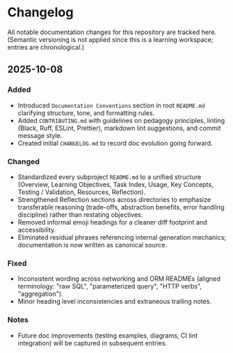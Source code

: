 # Changelog

All notable documentation changes for this repository are tracked here. (Semantic versioning is not applied since this is a learning workspace; entries are chronological.)

## 2025-10-08

### Added

- Introduced `Documentation Conventions` section in root `README.md` clarifying structure, tone, and formatting rules.
- Added `CONTRIBUTING.md` with guidelines on pedagogy principles, linting (Black, Ruff, ESLint, Prettier), markdown lint suggestions, and commit message style.
- Created initial `CHANGELOG.md` to record doc evolution going forward.

### Changed

- Standardized every subproject `README.md` to a unified structure (Overview, Learning Objectives, Task Index, Usage, Key Concepts, Testing / Validation, Resources, Reflection).
- Strengthened Reflection sections across directories to emphasize transferable reasoning (trade-offs, abstraction benefits, error handling discipline) rather than restating objectives.
- Removed informal emoji headings for a cleaner diff footprint and accessibility.
- Eliminated residual phrases referencing internal generation mechanics; documentation is now written as canonical source.

### Fixed

- Inconsistent wording across networking and ORM READMEs (aligned terminology: "raw SQL", "parameterized query", "HTTP verbs", "aggregation").
- Minor heading level inconsistencies and extraneous trailing notes.

### Notes

- Future doc improvements (testing examples, diagrams, CI lint integration) will be captured in subsequent entries.
